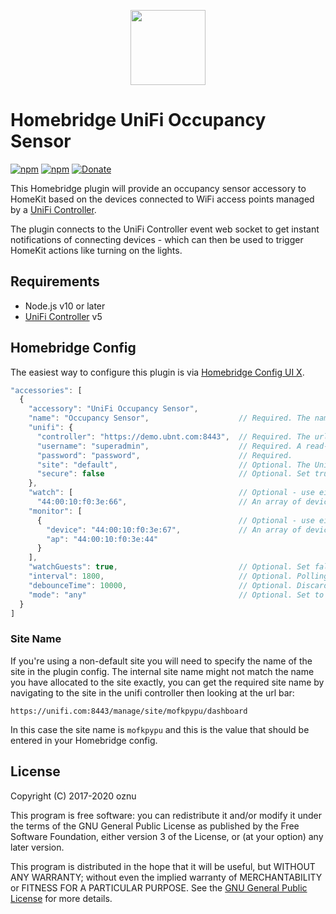 <p align="center">
  <img src="https://user-images.githubusercontent.com/3979615/62948461-bae3bd00-be27-11e9-81b5-05c65c388a1e.png" height="120"><br>
</p>

# Homebridge UniFi Occupancy Sensor

[![npm](https://img.shields.io/npm/v/homebridge-unifi-occupancy-sensor.svg)](https://www.npmjs.com/package/homebridge-unifi-occupancy-sensor) [![npm](https://img.shields.io/npm/dt/homebridge-unifi-occupancy-sensor.svg)](https://www.npmjs.com/package/homebridge-unifi-occupancy-sensor) [![Donate](https://img.shields.io/badge/donate-paypal-yellowgreen.svg)](https://paypal.me/oznu)

This Homebridge plugin will provide an occupancy sensor accessory to HomeKit based on the devices connected to WiFi access points managed by a [UniFi Controller](https://www.ubnt.com/download/unifi).

The plugin connects to the UniFi Controller event web socket to get instant notifications of connecting devices - which can then be used to trigger HomeKit actions like turning on the lights.

## Requirements

* Node.js v10 or later
* [UniFi Controller](https://www.ubnt.com/download/unifi) v5

## Homebridge Config

The easiest way to configure this plugin is via [Homebridge Config UI X](https://github.com/oznu/homebridge-config-ui-x).

```javascript
"accessories": [
  {
    "accessory": "UniFi Occupancy Sensor",
    "name": "Occupancy Sensor",                    // Required. The name of the sensor.
    "unifi": {
      "controller": "https://demo.ubnt.com:8443",  // Required. The url of the UniFi Controller.
      "username": "superadmin",                    // Required. A read-only user is fine.
      "password": "password",                      // Required.
      "site": "default",                           // Optional. The UniFi site to connect to.
      "secure": false                              // Optional. Set true to validate the SSL certificate.
    },
    "watch": [                                     // Optional - use either watch or monitor.
      "44:00:10:f0:3e:66",                         // An array of device MAC addresses to watch for.
    "monitor": [
      {                                            // Optional - use either watch or monitor. 
        "device": "44:00:10:f0:3e:67",             // An array of device MAC/AP combinations to watch for.
        "ap": "44:00:10:f0:3e:44"
      }
    ],
    "watchGuests": true,                           // Optional. Set false to not monitor guest networks.
    "interval": 1800,                              // Optional. Polling interval used to query Unifi in seconds 
    "debounceTime": 10000,                         // Optional. Discard changes to occupancy that occur within the threshold in seconds
    "mode": "any"                                  // Optional. Set to "any", "all" or "none".
  }
]
```

### Site Name

If you're using a non-default site you will need to specify the name of the site in the plugin config. The internal site name might not match the name you have allocated to the site exactly, you can get the required site name by navigating to the site in the unifi controller then looking at the url bar:

```
https://unifi.com:8443/manage/site/mofkpypu/dashboard
```

In this case the site name is `mofkpypu` and this is the value that should be entered in your Homebridge config.

## License

Copyright (C) 2017-2020 oznu

This program is free software: you can redistribute it and/or modify it under the terms of the GNU General Public License as published by the Free Software Foundation, either version 3 of the License, or (at your option) any later version.

This program is distributed in the hope that it will be useful, but WITHOUT ANY WARRANTY; without even the implied warranty of MERCHANTABILITY or FITNESS FOR A PARTICULAR PURPOSE.  See the [GNU General Public License](./LICENSE) for more details.